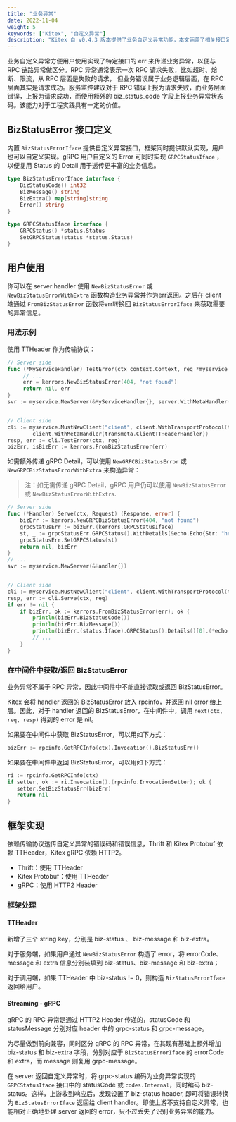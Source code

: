 ```yaml
---
title: "业务异常"
date: 2022-11-04
weight: 5
keywords: ["Kitex", "自定义异常"]
description: "Kitex 自 v0.4.3 版本提供了业务自定义异常功能，本文涵盖了相关接口定义、用户使用和框架实现介绍。"
---
```


业务自定义异常方便用户使用实现了特定接口的 err 来传递业务异常，以便与 RPC 链路异常做区分。RPC 异常通常表示一次 RPC 请求失败，比如超时、熔断、限流，从 RPC 层面是失败的请求，
但业务错误属于业务逻辑层面，在 RPC 层面其实是请求成功。服务监控建议对于 RPC 错误上报为请求失败，而业务层面错误，上报为请求成功，而使用额外的 biz_status_code 字段上报业务异常状态码。该能力对于工程实践具有一定的价值。

## BizStatusError 接口定义
内置 `BizStatusErrorIface` 提供自定义异常接口，框架同时提供默认实现，用户也可以自定义实现。gRPC 用户自定义的 Error 可同时实现 `GRPCStatusIface` ，以便复用 Status 的 Detail 用于透传更丰富的业务信息。

```go
type BizStatusErrorIface interface {
    BizStatusCode() int32
    BizMessage() string
    BizExtra() map[string]string
    Error() string
}

type GRPCStatusIface interface {
    GRPCStatus() *status.Status
    SetGRPCStatus(status *status.Status)
}
```

## 用户使用

你可以在 server handler 使用 `NewBizStatusError` 或 `NewBizStatusErrorWithExtra` 函数构造业务异常并作为err返回。之后在 client 端通过 `FromBizStatusError` 函数将err转换回 `BizStatusErrorIface` 来获取需要的异常信息。

### 用法示例

使用 TTHeader 作为传输协议：

```go
// Server side
func (*MyServiceHandler) TestError(ctx context.Context, req *myservice.Request) (r *myservice.Response, err error) {
     // ...
     err = kerrors.NewBizStatusError(404, "not found")
     return nil, err
}
svr := myservice.NewServer(&MyServiceHandler{}, server.WithMetaHandler(transmeta.ServerTTHeaderHandler))


// Client side
cli := myservice.MustNewClient("client", client.WithTransportProtocol(transport.TTHeader),
        client.WithMetaHandler(transmeta.ClientTTHeaderHandler))
resp, err := cli.TestError(ctx, req)
bizErr, isBizErr := kerrors.FromBizStatusError(err)
```

如需额外传递 gRPC Detail，可以使用 `NewGRPCBizStatusError` 或 `NewGRPCBizStatusErrorWithExtra` 来构造异常：
> 注：如无需传递 gRPC Detail，gRPC 用户仍可以使用 `NewBizStatusError` 或 `NewBizStatusErrorWithExtra`.
```go
// Server side
func (*Handler) Serve(ctx, Request) (Response, error) {
    bizErr := kerrors.NewGRPCBizStatusError(404, "not found")
    grpcStatusErr := bizErr.(kerrors.GRPCStatusIface)
    st, _ := grpcStatusErr.GRPCStatus().WithDetails(&echo.Echo{Str: "hello world"})
    grpcStatusErr.SetGRPCStatus(st)
    return nil, bizErr
}
// ...
svr := myservice.NewServer(&Handler{})


// Client side
cli := myservice.MustNewClient("client", client.WithTransportProtocol(transport.GRPC))
resp, err := cli.Serve(ctx, req)
if err != nil {
    if bizErr, ok := kerrors.FromBizStatusError(err); ok {
        println(bizErr.BizStatusCode())
        println(bizErr.BizMessage())
        println(bizErr.(status.Iface).GRPCStatus().Details()[0].(*echo.Echo).Str)
        // ...
    }
}
```

### 在中间件中获取/返回 BizStatusError

业务异常不属于 RPC 异常，因此中间件中不能直接读取或返回 BizStatusError。

Kitex 会将 handler 返回的 BizStatusError 放入 rpcinfo，并返回 nil error 给上层。因此，对于 handler 返回的 BizStatusError，在中间件中，调用 `next(ctx, req, resp)` 得到的 error 是 nil。

如果要在中间件中获取 BizStatusError，可以用如下方式：

```go
bizErr := rpcinfo.GetRPCInfo(ctx).Invocation().BizStatusErr()
```

如果要在中间件中返回 BizStatusError，可以用如下方式：
```go
ri := rpcinfo.GetRPCInfo(ctx)
if setter, ok := ri.Invocation().(rpcinfo.InvocationSetter); ok {
   setter.SetBizStatusErr(bizErr)
   return nil
}
```


## 框架实现
依赖传输协议透传自定义异常的错误码和错误信息，Thrift 和 Kitex Protobuf 依赖 TTHeader，Kitex gRPC 依赖 HTTP2。

- Thrift：使用 TTHeader
- Kitex Protobuf：使用 TTHeader
- gRPC：使用 HTTP2 Header

### 框架处理

#### TTHeader

新增了三个 string key，分别是 biz-status 、 biz-message 和 biz-extra。

对于服务端，如果用户通过 `NewBizStatusError` 构造了 error，将 errorCode、message 和 extra 信息分别装填到 biz-status、biz-message 和 biz-extra；

对于调用端，如果 TTHeader 中 biz-status != 0，则构造 `BizStatusErrorIface` 返回给用户。

#### Streaming - gRPC

gRPC 的 RPC 异常是通过 HTTP2 Header 传递的，statusCode 和 statusMessage 分别对应 header 中的 grpc-status 和 grpc-message。

为尽量做到前向兼容，同时区分 gRPC 的 RPC 异常，在其现有基础上额外增加 biz-status 和 biz-extra 字段，分别对应于 `BizStatusErrorIface` 的 errorCode 和 extra，而 message 则复用 grpc-message。

在 server 返回自定义异常时，将 grpc-status 编码为业务异常实现的 `GRPCStatusIface` 接口中的 statusCode 或 `codes.Internal`，同时编码 biz-status。这样，上游收到响应后，发现设置了 biz-status header, 即可将错误转换为 `BizStatusErrorIface` 返回给 client handler。即使上游不支持自定义异常，也能相对正确地处理 server 返回的 error，只不过丢失了识别业务异常的能力。

